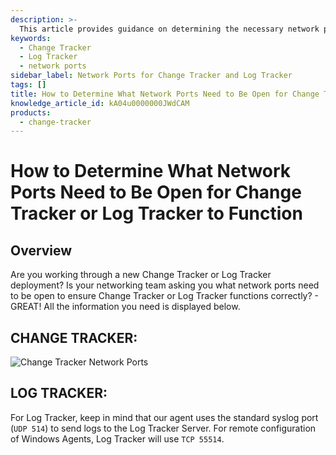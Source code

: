```yaml
---
description: >-
  This article provides guidance on determining the necessary network ports that must be open for the proper functioning of Change Tracker and Log Tracker.
keywords:
  - Change Tracker
  - Log Tracker
  - network ports
sidebar_label: Network Ports for Change Tracker and Log Tracker
tags: []
title: How to Determine What Network Ports Need to Be Open for Change Tracker or Log Tracker to Function
knowledge_article_id: kA04u0000000JWdCAM
products:
  - change-tracker
---
```


# How to Determine What Network Ports Need to Be Open for Change Tracker or Log Tracker to Function

## Overview

Are you working through a new Change Tracker or Log Tracker deployment? Is your networking team asking you what network ports need to be open to ensure Change Tracker or Log Tracker functions correctly? - GREAT! All the information you need is displayed below.

## CHANGE TRACKER:

![Change Tracker Network Ports](https://nwxcorp--c.na147.content.force.com/sfc/dist/version/download/?oid=00D7000000091pB&ids=0684u00000LdKFX&d=%2Fa%2F4u000000Lzny%2FZeSqAiVi0zhk87SB7gy6ozAik49vfOFITCzm__LZ4Fk&asPdf=false)

## LOG TRACKER:

For Log Tracker, keep in mind that our agent uses the standard syslog port (`UDP 514`) to send logs to the Log Tracker Server. For remote configuration of Windows Agents, Log Tracker will use `TCP 55514`.